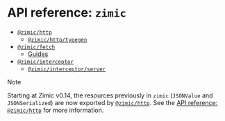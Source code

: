 # API reference: `zimic`

- [`@zimic/http`](api‐zimic‐http)
  - [`@zimic/http/typegen`](api‐zimic‐typegen)
- [`@zimic/fetch`](api‐zimic‐fetch)
  - [Guides](api‐zimic‐fetch#guides)
- [`@zimic/interceptor`](api‐zimic‐interceptor‐http)
  - [`@zimic/interceptor/server`](api‐zimic‐interceptor‐server)

> [!NOTE]
>
> Starting at Zimic v0.14, the resources previously in `zimic` (`JSONValue` and `JSONSerialized`) are now exported by
> [`@zimic/http`](https://www.npmjs.com/package/@zimic/http). See the [API reference: `@zimic/http`](api‐zimic‐http) for
> more information.
